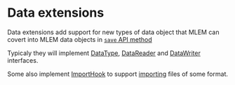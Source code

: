# Data extensions

Data extensions add support for new types of data object that MLEM can covert
into MLEM data objects in [`save` API method](/doc/api-reference/save)

Typicaly they will implement [DataType](/doc/user-guide/mlem-abcs#datatype),
[DataReader](/doc/user-guide/mlem-abcs#datareader) and
[DataWriter](/doc/user-guide/mlem-abcs#datawriter) interfaces.

Some also implement [ImportHook](/doc/user-guide/mlem-abcs#importhook) to
support [importing](/doc/user-guide/importing) files of some format.
